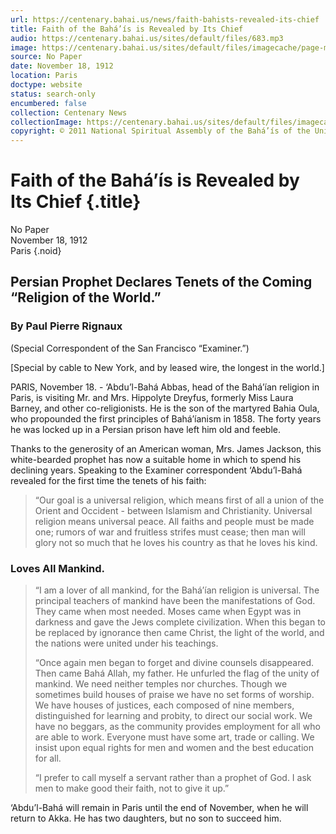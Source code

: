 ```yaml
---
url: https://centenary.bahai.us/news/faith-bahists-revealed-its-chief
title: Faith of the Bahá’ís is Revealed by Its Chief
audio: https://centenary.bahai.us/sites/default/files/683.mp3
image: https://centenary.bahai.us/sites/default/files/imagecache/page-main-image/images/press_clippings/11-18-1912%20%28No%20city%20no%20paper%29_Faith%20of%20The%20Bahists%20Revealed%20by%20Its%20Chief.png
source: No Paper
date: November 18, 1912
location: Paris
doctype: website
status: search-only
encumbered: false
collection: Centenary News
collectionImage: https://centenary.bahai.us/sites/default/files/imagecache/theme-image/main_image/abdulbaha-overview-small_0.jpg
copyright: © 2011 National Spiritual Assembly of the Bahá’ís of the United States
---
```



# Faith of the Bahá’ís is Revealed by Its Chief {.title}

No Paper  
November 18, 1912  
Paris
{.noid}  



## Persian Prophet Declares Tenets of the Coming “Religion of the World.”

### By Paul Pierre Rignaux

(Special Correspondent of the San Francisco “Examiner.”)

\[Special by cable to New York, and by leased wire, the longest in the world.\]

PARIS, November 18. - ‘Abdu’l-Bahá Abbas, head of the Bahá’ían religion in Paris, is visiting Mr. and Mrs. Hippolyte Dreyfus, formerly Miss Laura Barney, and other co-religionists. He is the son of the martyred Bahia Oula, who propounded the first principles of Bahá’íanism in 1858. The forty years he was locked up in a Persian prison have left him old and feeble.

Thanks to the generosity of an American woman, Mrs. James Jackson, this white-bearded prophet has now a suitable home in which to spend his declining years. Speaking to the Examiner correspondent ‘Abdu’l-Bahá revealed for the first time the tenets of his faith:

> “Our goal is a universal religion, which means first of all a union of the Orient and Occident - between Islamism and Christianity. Universal religion means universal peace. All faiths and people must be made one; rumors of war and fruitless strifes must cease; then man will glory not so much that he loves his country as that he loves his kind.

### Loves All Mankind.

> “I am a lover of all mankind, for the Bahá’ían religion is universal. The principal teachers of mankind have been the manifestations of God. They came when most needed. Moses came when Egypt was in darkness and gave the Jews complete civilization. When this began to be replaced by ignorance then came Christ, the light of the world, and the nations were united under his teachings.
> 
> “Once again men began to forget and divine counsels disappeared. Then came Bahá Allah, my father. He unfurled the flag of the unity of mankind. We need neither temples nor churches. Though we sometimes build houses of praise we have no set forms of worship. We have houses of justices, each composed of nine members, distinguished for learning and probity, to direct our social work. We have no beggars, as the community provides employment for all who are able to work. Everyone must have some art, trade or calling. We insist upon equal rights for men and women and the best education for all.
> 
> “I prefer to call myself a servant rather than a prophet of God. I ask men to make good their faith, not to give it up.”

‘Abdu’l-Bahá will remain in Paris until the end of November, when he will return to Akka. He has two daughters, but no son to succeed him.